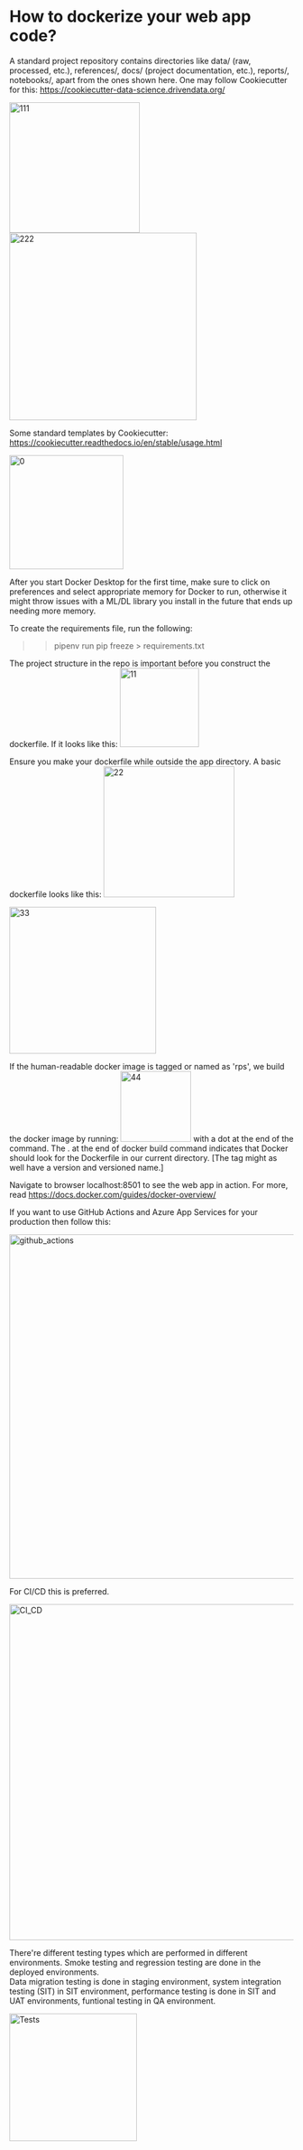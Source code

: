 # How to dockerize your web app code?

A standard project repository contains directories like data/ (raw, processed, etc.), references/, docs/ (project documentation, etc.), reports/, notebooks/, apart from the ones shown here. One may follow Cookiecutter for this: https://cookiecutter-data-science.drivendata.org/

<img width="231" alt="111" src="https://github.com/user-attachments/assets/96d8c4aa-1b7d-499b-953d-3d5523c254eb" />

<img width="332" alt="222" src="https://github.com/user-attachments/assets/77faef2a-c8a7-40a8-bfd1-ad9c72f0a1a0" />


Some standard templates by Cookiecutter: https://cookiecutter.readthedocs.io/en/stable/usage.html


<img width="202" alt="0" src="https://github.com/user-attachments/assets/52e56065-16b7-48d7-b52b-92c3a4191beb">

After you start Docker Desktop for the first time, make sure to click on preferences and select appropriate memory for Docker to run, otherwise it might throw issues with a ML/DL library you install in the future that ends up needing more memory. 

To create the requirements file, run the following:

>> pipenv run pip freeze > requirements.txt

The project structure in the repo is important before you construct the dockerfile. If it looks like this:
<img width="140" alt="11" src="https://github.com/user-attachments/assets/0da0f269-a204-41c5-9c80-c289d1cec837">

Ensure you make your dockerfile while outside the app directory. A basic dockerfile looks like this:
<img width="232" alt="22" src="https://github.com/user-attachments/assets/42f8a3f7-7dfd-40d9-ac37-edca36ff80fb">

<img width="260" alt="33" src="https://github.com/user-attachments/assets/c84be373-052a-400c-bbd3-9f07141b987e">

If the human-readable docker image is tagged or named as 'rps', we build the docker image by running:
<img width="125" alt="44" src="https://github.com/user-attachments/assets/835ae4a8-3e7b-426a-859c-deee9595fd2f">
with a dot at the end of the command. 
The . at the end of docker build command indicates that Docker should look for the Dockerfile in our current directory.
[The tag might as well have a version and versioned name.]


Navigate to browser localhost:8501 to see the web app in action. 
For more, read <https://docs.docker.com/guides/docker-overview/>

If you want to use GitHub Actions and Azure App Services for your production then follow this:

<img width="610" alt="github_actions" src="https://github.com/user-attachments/assets/12947465-789f-4061-9d4b-6eb57d3b1250">

For CI/CD this is preferred. 

<img width="595" alt="CI_CD" src="https://github.com/user-attachments/assets/c6f9dcbc-67b3-4a6b-b093-1aadd8ff357e">

There're different testing types which are performed in different environments. Smoke testing and regression testing are done in the deployed environments.   
Data migration testing is done in staging environment, system integration testing (SIT) in SIT environment, performance testing is done in SIT and UAT environments, 
funtional testing in QA environment. 

<img width="226" alt="Tests" src="https://github.com/user-attachments/assets/524f1eb4-3576-4235-bcd6-85c908593d37">
